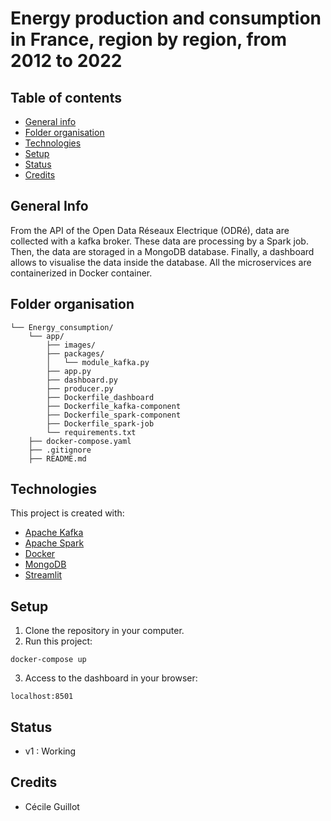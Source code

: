 # Energy production and consumption in France, region by region, from 2012 to 2022

## Table of contents
* [General info](#general-info)
* [Folder organisation](#folder-organisation)
* [Technologies](#technologies)
* [Setup](#setup)
* [Status](#status)
* [Credits](#credits)

## General Info

From the API of the Open Data Réseaux Electrique (ODRé), data are collected with a kafka broker. These data are processing by a Spark job. Then, the data are storaged in a MongoDB database. Finally, a dashboard allows to visualise the data inside the database.
All the microservices are containerized in Docker container.

## Folder organisation

```
└── Energy_consumption/
    └── app/
        ├── images/
        ├── packages/
        │   └── module_kafka.py
        ├── app.py
        ├── dashboard.py
        ├── producer.py
        ├── Dockerfile_dashboard
        ├── Dockerfile_kafka-component
        ├── Dockerfile_spark-component
        ├── Dockerfile_spark-job
        └── requirements.txt
    ├── docker-compose.yaml
    ├── .gitignore
    ├── README.md
```
## Technologies

This project is created with:

- [Apache Kafka](https://kafka.apache.org/documentation/)
- [Apache Spark](https://spark.apache.org/)
- [Docker](https://www.docker.com/)
- [MongoDB](https://www.mongodb.com/)
- [Streamlit](https://streamlit.io/)
## Setup

1) Clone the repository in your computer.
2) Run this project:
```
docker-compose up 
```
3) Access to the dashboard in your browser:
```
localhost:8501
```
## Status

- v1 : Working
## Credits

- Cécile Guillot
